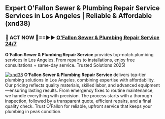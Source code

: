 ## Expert O'Fallon Sewer & Plumbing Repair Service Services in Los Angeles | Reliable & Affordable (xnd38)  

<h3>🚿 ACT NOW 🌟==►► <a href="https://tinyurl.com/2ne6vx2x" rel="nofollow">O'Fallon Sewer & Plumbing Repair Service 24/7</a></h3>

**O'Fallon Sewer & Plumbing Repair Service** provides top-notch plumbing services in Los Angeles. From repairs to installations, enjoy free consultations + same-day service. Trusted Solutions 2025!

[![xnd38](https://i.imgur.com/4PFF4AK.jpeg)](https://tinyurl.com/2ne6vx2x)
**O’Fallon Sewer & Plumbing Repair Service** delivers top-tier plumbing solutions in Los Angeles, combining expertise with affordability. Our pricing reflects quality materials, skilled labor, and advanced equipment—ensuring lasting results. From emergency fixes to routine maintenance, we handle everything with precision. The process starts with a thorough inspection, followed by a transparent quote, efficient repairs, and a final quality check. Trust O’Fallon for reliable, upfront service that keeps your plumbing in peak condition.